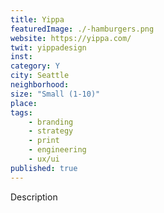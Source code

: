 ```yaml
---
title: Yippa
featuredImage: ./-hamburgers.png
website: https://yippa.com/
twit: yippadesign
inst: 
category: Y
city: Seattle
neighborhood:
size: "Small (1-10)"
place: 
tags:
    - branding
    - strategy
    - print
    - engineering
    - ux/ui
published: true
---
```


Description
